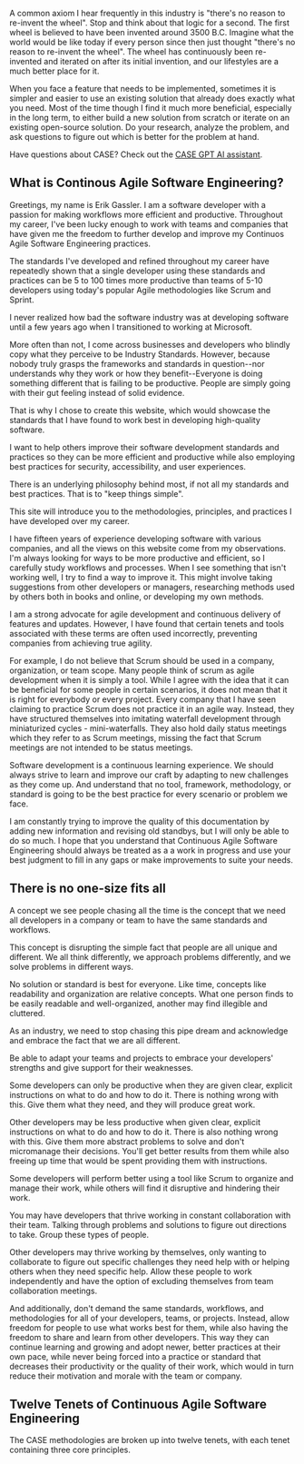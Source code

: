 <webui-data data-page-title="Continuous Agile Software Engineering" data-page-subtitle=""></webui-data>
<webui-data data-page-next-page='{"name":"Keep it Simple","href":"/tenets/keep-it-simple"}'></webui-data>

<webui-sideimage reverse src="https://cdn.myfi.ws/img/case/CASE_Hardcover_Circle.webp">

<webui-quote theme="tertiary" cite="Erik Gassler">

A common axiom I hear frequently in this industry is "there's no reason to re-invent the wheel". Stop and think about that logic for a second. The first wheel is believed to have been invented around 3500 B.C. Imagine what the world would be like today if every person since then just thought "there's no reason to re-invent the wheel". The wheel has continuously been re-invented and iterated on after its initial invention, and our lifestyles are a much better place for it.

When you face a feature that needs to be implemented, sometimes it is simpler and easier to use an existing solution that already does exactly what you need. Most of the time though I find it much more beneficial, especially in the long term, to either build a new solution from scratch or iterate on an existing open-source solution. Do your research, analyze the problem, and ask questions to figure out which is better for the problem at hand.

</webui-quote>

<webui-quote theme="success">

Have questions about CASE? Check out the [CASE GPT AI assistant](https://chat.openai.com/g/g-V2lj0ZVcU-case-gpt).

</webui-quote>

</webui-sideimage>

## What is Continous Agile Software Engineering?

<webui-sideimage src="https://cdn.myfi.ws/v/Vecteezy/young-programmers-code-the-web-site-on-the-laptop-from-the.svg">

Greetings, my name is Erik Gassler. I am a software developer with a passion for making workflows more efficient and productive. Throughout my career, I've been lucky enough to work with teams and companies that have given me the freedom to further develop and improve my Continuos Agile Software Engineering practices.

The standards I've developed and refined throughout my career have repeatedly shown that a single developer using these standards and practices can be 5 to 100 times more productive than teams of 5-10 developers using today's popular Agile methodologies like Scrum and Sprint.

I never realized how bad the software industry was at developing software until a few years ago when I transitioned to working at Microsoft.

More often than not, I come across businesses and developers who blindly copy what they perceive to be Industry Standards. However, because nobody truly grasps the frameworks and standards in question--nor understands why they work or how they benefit--Everyone is doing something different that is failing to be productive. People are simply going with their gut feeling instead of solid evidence.

That is why I chose to create this website, which would showcase the standards that I have found to work best in developing high-quality software.

I want to help others improve their software development standards and practices so they can be more efficient and productive while also employing best practices for security, accessibility, and user experiences.

</webui-sideimage>

<webui-quote theme="warning" cite="Erik Gassler">

There is an underlying philosophy behind most, if not all my standards and best practices. That is to "keep things simple".

</webui-quote>

<app-books></app-books>

<webui-sideimage reverse src="https://cdn.myfi.ws/v/Vecteezy/creative-concept-idea-key-to-success-light-bulb-energy-and.svg">

This site will introduce you to the methodologies, principles, and practices I have developed over my career.

I have fifteen years of experience developing software with various companies, and all the views on this website come from my observations. I'm always looking for ways to be more productive and efficient, so I carefully study workflows and processes. When I see something that isn't working well, I try to find a way to improve it. This might involve taking suggestions from other developers or managers, researching methods used by others both in books and online, or developing my own methods.

I am a strong advocate for agile development and continuous delivery of features and updates. However, I have found that certain tenets and tools associated with these terms are often used incorrectly, preventing companies from achieving true agility.

For example, I do not believe that Scrum should be used in a company, organization, or team scope. Many people think of scrum as agile development when it is simply a tool. While I agree with the idea that it can be beneficial for some people in certain scenarios, it does not mean that it is right for everybody or every project. Every company that I have seen claiming to practice Scrum does not practice it in an agile way. Instead, they have structured themselves into imitating waterfall development through miniaturized cycles - mini-waterfalls. They also hold daily status meetings which they refer to as Scrum meetings, missing the fact that Scrum meetings are not intended to be status meetings.

Software development is a continuous learning experience. We should always strive to learn and improve our craft by adapting to new challenges as they come up. And understand that no tool, framework, methodology, or standard is going to be the best practice for every scenario or problem we face.

I am constantly trying to improve the quality of this documentation by adding new information and revising old standbys, but I will only be able to do so much. I hope that you understand that Continuous Agile Software Engineering should always be treated as a a work in progress and use your best judgment to fill in any gaps or make improvements to suite your needs.

</webui-sideimage>

## There is no one-size fits all

<webui-sideimage src="https://cdn.myfi.ws/v/Vecteezy/collaboration-or-cooperate-for-team-success-working.svg">

A concept we see people chasing all the time is the concept that we need all developers in a company or team to have the same standards and workflows.

This concept is disrupting the simple fact that people are all unique and different. We all think differently, we approach problems differently, and we solve problems in different ways.

No solution or standard is best for everyone. Like time, concepts like readability and organization are relative concepts. What one person finds to be easily readable and well-organized, another may find illegible and cluttered.

As an industry, we need to stop chasing this pipe dream and acknowledge and embrace the fact that we are all different.

Be able to adapt your teams and projects to embrace your developers' strengths and give support for their weaknesses.

Some developers can only be productive when they are given clear, explicit instructions on what to do and how to do it. There is nothing wrong with this. Give them what they need, and they will produce great work.

Other developers may be less productive when given clear, explicit instructions on what to do and how to do it. There is also nothing wrong with this. Give them more abstract problems to solve and don't micromanage their decisions. You'll get better results from them while also freeing up time that would be spent providing them with instructions.

Some developers will perform better using a tool like Scrum to organize and manage their work, while others will find it disruptive and hindering their work.

You may have developers that thrive working in constant collaboration with their team. Talking through problems and solutions to figure out directions to take. Group these types of people.

Other developers may thrive working by themselves, only wanting to collaborate to figure out specific challenges they need help with or helping others when they need specific help. Allow these people to work independently and have the option of excluding themselves from team collaboration meetings.

And additionally, don't demand the same standards, workflows, and methodologies for all of your developers, teams, or projects. Instead, allow freedom for people to use what works best for them, while also having the freedom to share and learn from other developers. This way they can continue learning and growing and adopt newer, better practices at their own pace, while never being forced into a practice or standard that decreases their productivity or the quality of their work, which would in turn reduce their motivation and morale with the team or company.

</webui-sideimage>

## Twelve Tenets of Continuous Agile Software Engineering

<webui-page-segment>

The CASE methodologies are broken up into twelve tenets, with each tenet containing three core principles.

</webui-page-segment>

<webui-page-segment>

<webui-cards src="cards/case-tenets.json" card-width="580" theme="success"></webui-cards>

<app-books></app-books>
